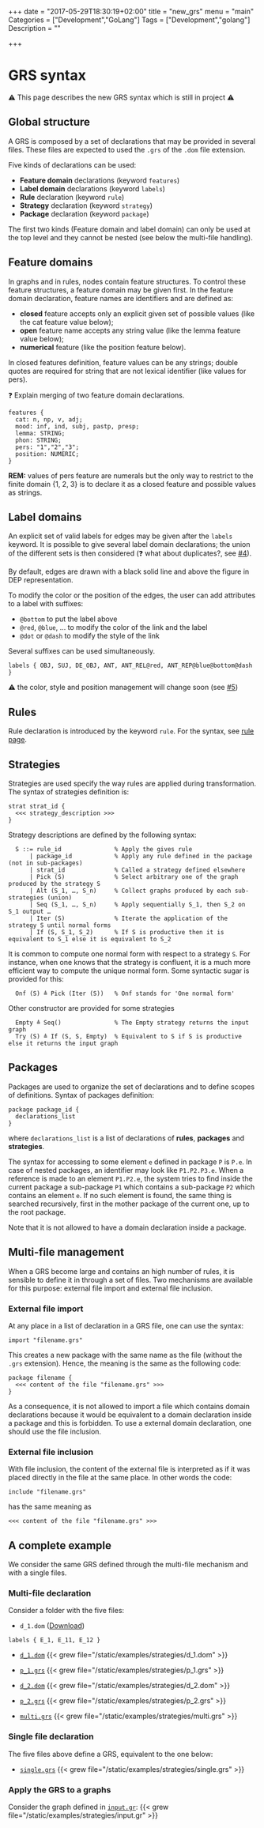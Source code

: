 +++
date = "2017-05-29T18:30:19+02:00"
title = "new_grs"
menu = "main"
Categories = ["Development","GoLang"]
Tags = ["Development","golang"]
Description = ""

+++

# GRS syntax

:warning: This page describes the new GRS syntax which is still in project :warning:

## Global structure
A GRS is composed by a set of declarations that may be provided in several files.
These files are expected to used the `.grs` of the `.dom` file extension.

Five kinds of declarations can be used:

  * **Feature domain** declarations (keyword `features`)
  * **Label domain** declarations (keyword `labels`)
  * **Rule** declaration (keyword `rule`)
  * **Strategy** declaration (keyword `strategy`)
  * **Package** declaration (keyword `package`)

The first two kinds (Feature domain and label domain) can only be used at the top level and they cannot be nested (see below the multi-file handling).

## Feature domains
In graphs and in rules, nodes contain feature structures.
To control these feature structures, a feature domain may be given first.
In the feature domain declaration, feature names are identifiers and are defined as:

  * **closed** feature accepts only an explicit given set of possible values (like the cat feature value below);
  * **open** feature name accepts any string value (like the lemma feature value below);
  * **numerical** feature (like the position feature below).

In closed features definition, feature values can be any strings; double quotes are required for string that are not lexical identifier (like values for pers).

:question: Explain merging of two feature domain declarations.


~~~grew
features {
  cat: n, np, v, adj;
  mood: inf, ind, subj, pastp, presp;
  lemma: STRING;
  phon: STRING;
  pers: "1","2","3";
  position: NUMERIC;
}
~~~

**REM:** values of pers feature are numerals but the only way to restrict to the finite domain {1, 2, 3} is to declare it as a closed feature and possible values as strings.

## Label domains
An explicit set of valid labels for edges may be given after the `labels` keyword.
It is possible to give several label domain declarations; the union of the different sets is then considered (:question: what about duplicates?, see [#4](https://gitlab.inria.fr/grew/libcaml-grew/issues/4)).

By default, edges are drawn with a black solid line and above the figure in DEP representation.

To modify the color or the position of the edges, the user can add attributes to a label with suffixes:

  * `@bottom` to put the label above
  * `@red`, `@blue`, … to modify the color of the link and the label
  * `@dot` or `@dash` to modify the style of the link

Several suffixes can be used simultaneously.

~~~grew
labels { OBJ, SUJ, DE_OBJ, ANT, ANT_REL@red, ANT_REP@blue@bottom@dash }
~~~
:warning: the color, style and position management will change soon (see [#5](https://gitlab.inria.fr/grew/libcaml-grew/issues/5))

## Rules
Rule declaration is introduced by the keyword `rule`. For the syntax, see [rule page](../rule).

## Strategies
Strategies are used specify the way rules are applied during transformation.
The syntax of strategies definition is:

~~~grew
strat strat_id {
  <<< strategy_description >>>
}
~~~

Strategy descriptions are defined by the following syntax:

~~~grew
  S ::= rule_id               % Apply the gives rule
      | package_id            % Apply any rule defined in the package (not in sub-packages)
      | strat_id              % Called a strategy defined elsewhere
      | Pick (S)              % Select arbitrary one of the graph produced by the strategy S
      | Alt (S_1, …, S_n)     % Collect graphs produced by each sub-strategies (union)
      | Seq (S_1, …, S_n)     % Apply sequentially S_1, then S_2 on S_1 output …
      | Iter (S)              % Iterate the application of the strategy S until normal forms
      | If (S, S_1, S_2)      % If S is productive then it is equivalent to S_1 else it is equivalent to S_2
~~~

It is common to compute one normal form with respect to a strategy `S`.
For instance, when one knows that the strategy is confluent, it is a much more efficient way to compute the unique normal form.
Some syntactic sugar is provided for this:
~~~grew
  Onf (S) ≜ Pick (Iter (S))   % Onf stands for 'One normal form'
~~~

Other constructor are provided for some strategies
~~~grew
  Empty ≜ Seq()               % The Empty strategy returns the input graph
  Try (S) ≜ If (S, S, Empty)  % Equivalent to S if S is productive else it returns the input graph
~~~



## Packages
Packages are used to organize the set of declarations and to define scopes of definitions.
Syntax of packages definition:

~~~grew
package package_id {
  declarations_list
}
~~~

where `declarations_list` is a list of declarations of **rules**, **packages** and **strategies**.

The syntax for accessing to some element `e` defined in package `P` is `P.e`.
In case of nested packages, an identifier may look like `P1.P2.P3.e`.
When a reference is made to an element `P1.P2.e`, the system tries to find inside the current package a sub-package `P1` which contains a sub-package `P2` which contains an element `e`.
If no such element is found, the same thing is searched recursively, first in the mother package of the current one, up to the root package.

Note that it is not allowed to have a domain declaration inside a package.

## Multi-file management
When a GRS become large and contains an high number of rules, it is sensible to define it in through a set of files.
Two mechanisms are available for this purpose: external file import and external file inclusion.

### External file import
At any place in a list of declaration in a GRS file, one can use the syntax:

```grew
import "filename.grs"
```

This creates a new package with the same name as the file (without the `.grs` extension).
Hence, the meaning is the same as the following code:

```grew
package filename {
  <<< content of the file "filename.grs" >>>
}
```

As a consequence, it is not allowed to import a file which contains domain declarations because it would be equivalent to a domain declaration inside a package and this is forbidden.
To use a external domain declaration, one should use the file inclusion.

### External file inclusion
With file inclusion, the content of the external file is interpreted as if it was placed directly in the file at the same place.
In other words the code:
```grew
include "filename.grs"
```
has the same meaning as

```grew
<<< content of the file "filename.grs" >>>
```

## A complete example

We consider the same GRS defined through the multi-file mechanism and with a single files.

### Multi-file declaration
Consider a folder with the five files:

  * `d_1.dom` ([Download](https://gitlab.inria.fr/grew/grew_doc/raw/master/static/examples/strategies/d_1.dom))

```grew
labels { E_1, E_11, E_12 }
```  
  * [`d_1.dom`](../examples/strategies/d_1.dom)
{{< grew file="/static/examples/strategies/d_1.dom" >}}


  * [`p_1.grs`](../examples/strategies/p_1.grs)
{{< grew file="/static/examples/strategies/p_1.grs" >}}

  * [`d_2.dom`](../examples/strategies/d_2.dom)
{{< grew file="/static/examples/strategies/d_2.dom" >}}

  * [`p_2.grs`](../examples/strategies/p_2.grs)
{{< grew file="/static/examples/strategies/p_2.grs" >}}

  * [`multi.grs`](../examples/strategies/multi.grs)
{{< grew file="/static/examples/strategies/multi.grs" >}}

### Single file declaration
The five files above define a GRS, equivalent to the one below:

  * [`single.grs`](../examples/strategies/single.grs)
{{< grew file="/static/examples/strategies/single.grs" >}}

### Apply the GRS to a graphs

Consider the graph defined in [`input.gr`](../examples/strategies/input.gr):
{{< grew file="/static/examples/strategies/input.gr" >}}

